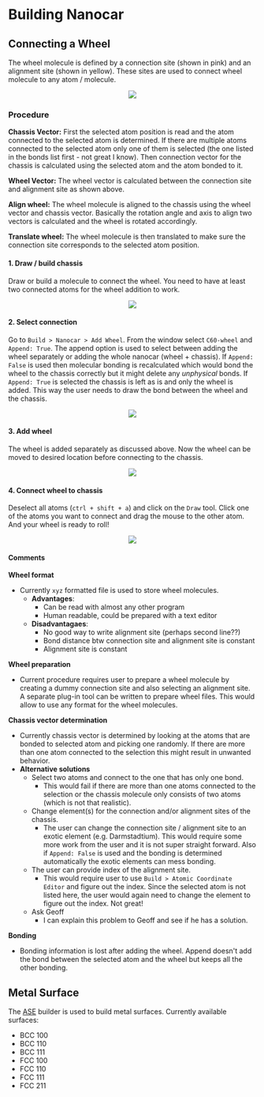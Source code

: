# Building Nanocar


## Connecting a Wheel

The wheel molecule is defined by a connection site (shown in pink) and an alignment site (shown in yellow). These sites are used to connect  wheel molecule to any atom / molecule.
<p align="center"><img src='assets/img/c60-wheel-addition.png'></p>

### Procedure

**Chassis Vector:**
 First the selected atom position is read and the atom connected to the selected atom is determined. If there are multiple atoms connected to the selected atom only one of them is selected (the one listed in the bonds list first - not great I know). Then connection vector for the chassis is calculated using the selected atom and the atom bonded to it.

**Wheel Vector:**
 The wheel vector is calculated between the connection site and alignment site as shown above.

**Align wheel:**
 The wheel molecule is aligned to the chassis using the wheel vector and chassis vector. Basically the rotation angle and axis to align two vectors is calculated and the wheel is rotated accordingly.

**Translate wheel:**
 The wheel molecule is then translated to make sure the connection site corresponds to the selected atom position.


#### 1. Draw / build chassis
Draw or build a molecule to connect the wheel. You need to have at least two connected atoms for the wheel addition to work.
<p align="center"><img src='assets/img/wheel-addition-step1.png'></p>

#### 2. Select connection
Go to `Build > Nanocar > Add Wheel`. From the window select `C60-wheel` and `Append: True`.
The append option is used to select between adding the wheel separately or adding the whole nanocar (wheel + chassis). If `Append: False` is used then molecular bonding is recalculated which would bond the wheel to the chassis correctly but it might delete any *unphysical* bonds. If `Append: True` is selected the chassis is left as is and only the wheel is added. This way the user needs to draw the bond between the wheel and the chassis.
<p align="center"><img src='assets/img/wheel-addition-step2.png'></p>

#### 3. Add wheel
The wheel is added separately as discussed above. Now the wheel can be moved to desired location before connecting to the chassis.
<p align="center"><img src='assets/img/wheel-addition-step3.png'></p>

#### 4. Connect wheel to chassis
Deselect all atoms (`ctrl + shift + a`) and click on the `Draw` tool. Click one of the atoms you want to connect and drag the mouse to the other atom. And your wheel is ready to roll!
<p align="center"><img src='assets/img/wheel-addition-step4.png'></p>

#### Comments

**Wheel format**
- Currently `xyz` formatted file is used to store wheel molecules.
  - **Advantages**:
    - Can be read with almost any other program
    - Human readable, could be prepared with a text editor
  - **Disadvantagaes**:
    - No good way to write alignment site (perhaps second line??)
    - Bond distance btw connection site and alignment site is constant
    - Alignment site is constant

**Wheel preparation**
- Current procedure requires user to prepare a wheel molecule by creating a dummy connection site and also selecting an alignment site. A separate plug-in tool can be written to prepare wheel files. This would allow to use any format for the wheel molecules.

**Chassis vector determination**
- Currently chassis vector is determined by looking at the atoms that are bonded to selected atom and picking one randomly. If there are more than one atom connected to the selection this might result in unwanted behavior.
- **Alternative solutions**
  - Select two atoms and connect to the one that has only one bond.
    - This would fail if there are more than one atoms connected to the selection or the chassis molecule only consists of two atoms (which is not that realistic).
  - Change element(s) for the connection and/or alignment sites of the chassis.
    - The user can change the connection site / alignment site to an exotic element (e.g. Darmstadtium). This would require some more work from the user and it is not super straight forward. Also if `Append: False` is used and the bonding is determined automatically the exotic elements can mess bonding.
  - The user can provide index of the alignment site.
    - This would require user to use `Build > Atomic Coordinate Editor` and figure out the index. Since the selected atom is not listed here, the user would again need to change the element to figure out the index. Not great!
  - Ask Geoff
    - I can explain this problem to Geoff and see if he has a solution.

**Bonding**
- Bonding information is lost after adding the wheel. Append doesn't add the bond between the selected atom and the wheel but keeps all the other bonding.

## Metal Surface

The [ASE](https://wiki.fysik.dtu.dk/ase/) builder is used to build metal surfaces.
Currently available surfaces:
- BCC 100
- BCC 110
- BCC 111
- FCC 100
- FCC 110
- FCC 111
- FCC 211
